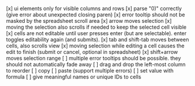 [x] ui elements only for visible columns and rows
[x] parse "0)" correctly (give error about unexpected closing paren)
[x] error tooltip should not be masked by the spreadsheet scroll area
[x] arrow moves selection
[x] moving the selection also scrolls if needed to keep the selected cell visible
[x] cells are not editable until user presses enter (but are selectable). enter toggles editability again (and submits).
[x] tab and shift-tab moves between cells, also scrolls view
[x] moving selection while editing a cell causes the edit to finish (submit or cancel, optional in spreadsheet)
[x] shift+arrow moves selection range
[ ] multiple error tooltips should be possible. they should not automatically fade away
[ ] drag and drop the left-most column to reorder
[ ] copy
[ ] paste (support multiple errors)
[ ] set value with formula
[ ] give meaningful names or unique IDs to cells
